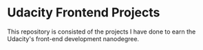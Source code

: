 # Udacity Frontend Projects

This repository is consisted of the projects I have done to earn the Udacity's front-end development nanodegree.

